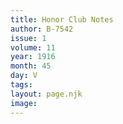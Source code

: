 ```yaml
---
title: Honor Club Notes
author: B-7542
issue: 1
volume: 11
year: 1916
month: 45
day: V
tags:
layout: page.njk
image:
---
```




